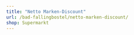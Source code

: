 ```yaml
---
title: "Netto Marken-Discount"
url: /bad-fallingbostel/netto-marken-discount/
shop: Supermarkt
---
```

